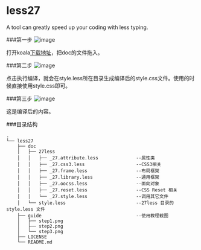 less27
======

A tool can greatly speed up your coding with less typing.

###第一步
![image](https://github.com/ziven27/less27/blob/master/guide/step1.png)

打开koala<a href="http://koala-app.com" target="_blank">下载地址</a>，把doc的文件拖入。

###第二步
![image](https://github.com/ziven27/less27/blob/master/guide/step2.png)

点击执行编译，就会在style.less所在目录生成编译后的style.css文件。使用的时候直接使用style.css即可。

###第三步
![image](https://github.com/ziven27/less27/blob/master/guide/step3.png)

这是编译后的内容。


###目录结构

```tree
.
└── less27
    ├── doc
    │   ├── 27less
    │   │   ├── _27.attribute.less              --属性类
    │   │   ├── _27.css3.less                   --CSS3相关
    │   │   ├── _27.frame.less                  --布局框架
    │   │   ├── _27.library.less                --通用框架
    │   │   ├── _27.oocss.less                  --面向对象
    │   │   ├── _27.reset.less                  --CSS Reset 相关
    │   │   └── _27.style.less                  --调用其它文件
    │   └── style.less                          --27less 目录的style.less 文件
    ├── guide                                   --使用教程截图
    │   ├── step1.png
    │   ├── step2.png
    │   └── step3.png
    ├── LICENSE
    └── README.md
```
